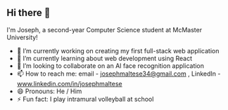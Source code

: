 ## Hi there 👋

<!--
**JosephMaltese/JosephMaltese** is a ✨ _special_ ✨ repository because its `README.md` (this file) appears on your GitHub profile.

Here are some ideas to get you started:
-->

I'm Joseph, a second-year Computer Science student at McMaster University!

- 🔭 I’m currently working on creating my first full-stack web application
- 🌱 I’m currently learning about web development using React
- 👯 I’m looking to collaborate on an AI face recognition application
- 📫 How to reach me: email - josephmaltese34@gmail.com , LinkedIn - www.linkedin.com/in/josephmaltese
- 😄 Pronouns: He / Him
- ⚡ Fun fact: I play intramural volleyball at school

